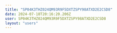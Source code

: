 ```yaml
---
title: "SP04K3THZ024QM93R9F5DXTZSPY98ATXD2E2CSD8"
date: 2024-07-18T20:16:20.206Z
user: SP04K3THZ024QM93R9F5DXTZSPY98ATXD2E2CSD8
layout: "users"
---
```

    